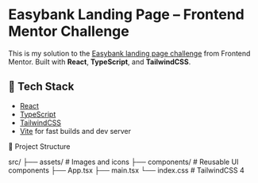# Easybank Landing Page – Frontend Mentor Challenge

This is my solution to the [Easybank landing page challenge](https://www.frontendmentor.io/challenges/easybank-landing-page-WaUhkoDN) from Frontend Mentor. Built with **React**, **TypeScript**, and **TailwindCSS**.

## 🚀 Tech Stack

- [React](https://reactjs.org/)
- [TypeScript](https://www.typescriptlang.org/)
- [TailwindCSS](https://tailwindcss.com/)
- [Vite](https://vitejs.dev/) for fast builds and dev server

📁 Project Structure

src/
├── assets/        # Images and icons
├── components/    # Reusable UI components
├── App.tsx
├── main.tsx
└── index.css      # TailwindCSS 4
